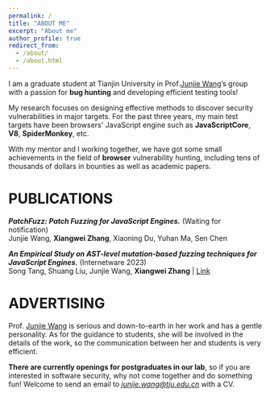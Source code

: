 ```yaml
---
permalink: /
title: "ABOUT ME"
excerpt: "About me"
author_profile: true
redirect_from: 
  - /about/
  - /about.html
---
```

I am a graduate student at Tianjin University in Prof.[Junjie Wang](https://zhunki.github.io/index.html)’s group with a passion for **bug hunting** and developing efficient testing tools!

My research focuses on designing effective methods to discover security vulnerabilities in major targets. For the past three years, my main test targets have been browsers' JavaScript engine such as **JavaScriptCore**, **V8**, **SpiderMonkey**, etc.

With my mentor and I working together, we have got some small achievements in the field of **browser** vulnerability hunting, including tens of thousands of dollars in bounties as well as academic papers.

# PUBLICATIONS
***PatchFuzz: Patch Fuzzing for JavaScript Engines.*** (Waiting for notification)<br>
Junjie Wang, **Xiangwei Zhang**, Xiaoning Du, Yuhan Ma, Sen Chen

***An Empirical Study on AST-level mutation-based fuzzing techniques for JavaScript Engines.*** (Internetware 2023)<br>
Song Tang, Shuang Liu, Junjie Wang, **Xiangwei Zhang** \| [Link](https://conf.researchr.org/details/internetware-2023/internetware-2023-papers/3/An-Empirical-Study-on-AST-level-mutation-based-fuzzing-techniques-for-JavaScript-Engi)

# ADVERTISING
Prof. [Junjie Wang](https://zhunki.github.io/index.html) is serious and down-to-earth in her work and has a gentle personality. 
As for the guidance to students, she will be involved in the details of the work, so the communication between her and students is very efficient. 

**There are currently openings for postgraduates in our lab**, so if you are interested in software security, why not come together and do something fun! Welcome to send an email to *junjie.wang@tju.edu.cn* with a CV.